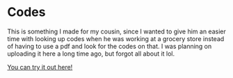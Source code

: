 # Codes
This is something I made for my cousin, since I wanted to give him an easier time with looking up codes when he was working at a grocery store instead of having to use a pdf and look for the codes on that. I was planning on uploading it here a long time ago, but forgot all about it lol.

[You can try it out here!](http://coolsonickirby.com/codes)
